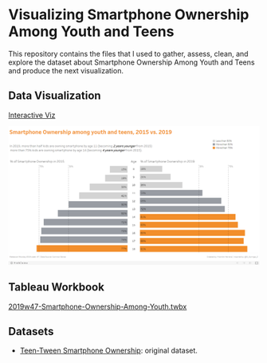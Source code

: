 # Visualizing Smartphone Ownership Among Youth and Teens
This repository contains the files that I used to gather, assess, clean, and explore the dataset about Smartphone Ownership Among Youth and Teens and produce the next visualization.

## Data Visualization
[Interactive Viz](https://public.tableau.com/profile/franklin.herrera#!/vizhome/2019w47-Smartphone-Ownership-Among-Youth/SmartphoneOwnership)

![Viz](https://github.com/franklinherrera/2019w47-Smartphone-Ownership-Among-Youth/blob/master/images/new%20viz.png)

## Tableau Workbook
[2019w47-Smartphone-Ownership-Among-Youth.twbx](https://github.com/franklinherrera/2019w47-Smartphone-Ownership-Among-Youth/blob/master/2019w47-Smartphone-Ownership-Among-Youth.twbx)

## Datasets
- [Teen-Tween Smartphone Ownership](https://github.com/franklinherrera/2019w47-Smartphone-Ownership-Among-Youth/blob/master/Teen-Tween%20Smartphone%20Ownership.xlsx): original dataset.
